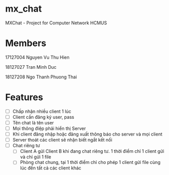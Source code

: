 # mx_chat
MXChat - Project for Computer Network HCMUS

# Members
17127004 Nguyen Vu Thu Hien

18127027 Tran Minh Duc

18127208 Ngo Thanh Phuong Thai

# Features
- [ ] Chấp nhận nhiều client 1 lúc
- [ ] Client cần đăng ký user, pass
- [ ] Tên chat là tên user
- [ ] Mọi thông điệp phải hiển thị Server
- [ ] Khi client đăng nhập hoặc đăng xuất thông báo cho server và mọi client
- [ ] Server thoát các client sẽ nhận biết ngắt kết nối
- [ ] Chat riêng tư
  - [ ] Client A gửi Client B khi đang chat riêng tư. 1 thời điểm chỉ 1 client gửi và chỉ gửi 1 file
  - [ ] Phòng chat chung, tại 1 thời điểm chỉ cho phép 1 client gửi file cùng lúc đến tất cả các client khác
